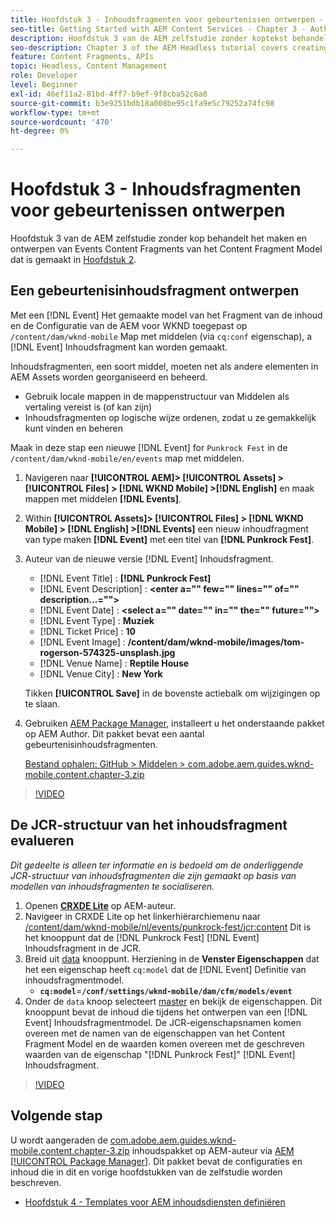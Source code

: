 ```yaml
---
title: Hoofdstuk 3 - Inhoudsfragmenten voor gebeurtenissen ontwerpen - Inhoudsservices
seo-title: Getting Started with AEM Content Services - Chapter 3 - Authoring Event Content Fragments
description: Hoofdstuk 3 van de AEM zelfstudie zonder koptekst behandelt het maken en ontwerpen van gebeurtenisinhoudfragmenten van het model voor inhoudsfragmenten dat in hoofdstuk 2 is gemaakt.
seo-description: Chapter 3 of the AEM Headless tutorial covers creating and authoring Event Content Fragments from the Content Fragment Model created in Chapter 2.
feature: Content Fragments, APIs
topic: Headless, Content Management
role: Developer
level: Beginner
exl-id: 46ef11a2-81bd-4ff7-b9ef-9f8cba52c6a8
source-git-commit: b3e9251bdb18a008be95c1fa9e5c79252a74fc98
workflow-type: tm+mt
source-wordcount: '470'
ht-degree: 0%

---
```


# Hoofdstuk 3 - Inhoudsfragmenten voor gebeurtenissen ontwerpen

Hoofdstuk 3 van de AEM zelfstudie zonder kop behandelt het maken en ontwerpen van Events Content Fragments van het Content Fragment Model dat is gemaakt in [Hoofdstuk 2](./chapter-2.md).

## Een gebeurtenisinhoudsfragment ontwerpen

Met een [!DNL Event] Het gemaakte model van het Fragment van de inhoud en de Configuratie van de AEM voor WKND toegepast op `/content/dam/wknd-mobile` Map met middelen (via `cq:conf` eigenschap), a [!DNL Event] Inhoudsfragment kan worden gemaakt.

Inhoudsfragmenten, een soort middel, moeten net als andere elementen in AEM Assets worden georganiseerd en beheerd.

* Gebruik locale mappen in de mappenstructuur van Middelen als vertaling vereist is (of kan zijn)
* Inhoudsfragmenten op logische wijze ordenen, zodat u ze gemakkelijk kunt vinden en beheren

Maak in deze stap een nieuwe [!DNL Event] for `Punkrock Fest` in de `/content/dam/wknd-mobile/en/events` map met middelen.

1. Navigeren naar **[!UICONTROL AEM]> [!UICONTROL Assets] > [!UICONTROL Files] > [!DNL WKND Mobile] >[!DNL English]** en maak mappen met middelen **[!DNL Events]**.
1. Within **[!UICONTROL Assets]> [!UICONTROL Files] > [!DNL WKND Mobile] > [!DNL English] >[!DNL Events]** een nieuw inhoudfragment van type maken **[!DNL Event]** met een titel van **[!DNL Punkrock Fest]**.
1. Auteur van de nieuwe versie [!DNL Event] Inhoudsfragment.

   * [!DNL Event Title] : **[!DNL Punkrock Fest]**
   * [!DNL Event Description] : **&lt;enter a=&quot;&quot; few=&quot;&quot; lines=&quot;&quot; of=&quot;&quot; description...=&quot;&quot;>**
   * [!DNL Event Date] : **&lt;select a=&quot;&quot; date=&quot;&quot; in=&quot;&quot; the=&quot;&quot; future=&quot;&quot;>**
   * [!DNL Event Type] : **Muziek**
   * [!DNL Ticket Price] : **10**
   * [!DNL Event Image] : **/content/dam/wknd-mobile/images/tom-rogerson-574325-unsplash.jpg**
   * [!DNL Venue Name] : **Reptile House**
   * [!DNL Venue City] : **New York**

   Tikken **[!UICONTROL Save]** in de bovenste actiebalk om wijzigingen op te slaan.

1. Gebruiken [AEM Package Manager](http://localhost:4502/crx/packmgr/index.jsp), installeert u het onderstaande pakket op AEM Author. Dit pakket bevat een aantal gebeurtenisinhoudsfragmenten.

   [Bestand ophalen: GitHub > Middelen > com.adobe.aem.guides.wknd-mobile.content.chapter-3.zip](https://github.com/adobe/aem-guides-wknd-mobile/releases/latest)

>[!VIDEO](https://video.tv.adobe.com/v/28338?quality=12&learn=on)

## De JCR-structuur van het inhoudsfragment evalueren

*Dit gedeelte is alleen ter informatie en is bedoeld om de onderliggende JCR-structuur van inhoudsfragmenten die zijn gemaakt op basis van modellen van inhoudsfragmenten te socialiseren.*

1. Openen **[CRXDE Lite](http://localhost:4502/crx/de/index.jsp)** op AEM-auteur.
1. Navigeer in CRXDE Lite op het linkerhiërarchiemenu naar [/content/dam/wknd-mobile/nl/events/punkrock-fest/jcr:content](http://localhost:4502/crx/de/index.jsp#/content/dam/wknd-mobile/en/events/punkrock-fest/jcr:content) Dit is het knooppunt dat de [!DNL Punkrock Fest] [!DNL Event] Inhoudsfragment in de JCR.
1. Breid uit [data](http://localhost:4502/crx/de/index.jsp#/content/dam/wknd-mobile/en/events/punkrock-fest/jcr:content/data/master) knooppunt.
Herziening in de **Venster Eigenschappen** dat het een eigenschap heeft `cq:model` dat de [!DNL Event] Definitie van inhoudsfragmentmodel.
   * **`cq:model`**=**`/conf/settings/wknd-mobile/dam/cfm/models/event`**
1. Onder de `data` knoop selecteert [master](http://localhost:4502/crx/de/index.jsp#/content/dam/wknd-mobile/en/events/punkrock-fest/jcr:content/data/master) en bekijk de eigenschappen. Dit knooppunt bevat de inhoud die tijdens het ontwerpen van een [!DNL Event] Inhoudsfragmentmodel. De JCR-eigenschapsnamen komen overeen met de namen van de eigenschappen van het Content Fragment Model en de waarden komen overeen met de geschreven waarden van de eigenschap &quot;[!DNL Punkrock Fest]&quot; [!DNL Event] Inhoudsfragment.

>[!VIDEO](https://video.tv.adobe.com/v/28356?quality=12&learn=on)

## Volgende stap

U wordt aangeraden de [com.adobe.aem.guides.wknd-mobile.content.chapter-3.zip](https://github.com/adobe/aem-guides-wknd-mobile/releases/latest) inhoudspakket op AEM-auteur via [AEM [!UICONTROL Package Manager]](http://localhost:4502/crx/packmgr/index.jsp). Dit pakket bevat de configuraties en inhoud die in dit en vorige hoofdstukken van de zelfstudie worden beschreven.

* [Hoofdstuk 4 - Templates voor AEM inhoudsdiensten definiëren](./chapter-4.md)
